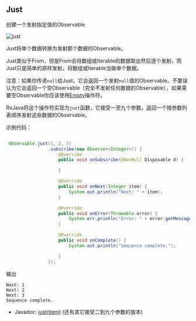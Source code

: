 

## Just

创建一个发射指定值的Observable

![just](../images/operators/just.png)

Just将单个数据转换为发射那个数据的Observable。

Just类似于From，但是From会将数组或Iterable的数据取出然后逐个发射，而Just只是简单的原样发射，将数组或Iterable当做单个数据。

注意：如果你传递`null`给Just，它会返回一个发射`null`值的Observable。不要误认为它会返回一个空Observable（完全不发射任何数据的Observable），如果需要空Observable你应该使用[Empty](#Empty)操作符。

RxJava将这个操作符实现为`just`函数，它接受一至九个参数，返回一个按参数列表顺序发射这些数据的Observable。

示例代码：

```java

 Observable.just(1, 2, 3)
                .subscribe(new Observer<Integer>() {
                    @Override
                    public void onSubscribe(@NonNull Disposable d) {

                    }

                    @Override
                    public void onNext(Integer item) {
                        System.out.println("Next: " + item);
                    }

                    @Override
                    public void onError(Throwable error) {
                        System.err.println("Error: " + error.getMessage());
                    }

                    @Override
                    public void onComplete() {
                        System.out.println("Sequence complete.");

                    }
                });

```

输出

```
Next: 1
Next: 2
Next: 3
Sequence complete.
```

* Javadoc: [just(item)](http://reactivex.io/RxJava/javadoc/rx/Observable.html#just(T)) (还有其它接受二到九个参数的版本)

